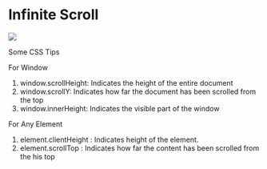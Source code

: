 # Infinite Scroll

<img src="./images/infinite_scroll.gif"/>

<p>Some CSS Tips</p>

<!-- For Window -->

<p>For Window</p>

1. window.scrollHeight: Indicates the height of the entire document
2. window.scrollY: Indicates how far the document has been scrolled from the top
3. window.innerHeight: Indicates the visible part of the window

<!-- For any element -->

<p>For Any Element</p>

1. element.clientHeight : Indicates height of the element.
2. element.scrollTop : Indicates how far the content has been scrolled from the his top
